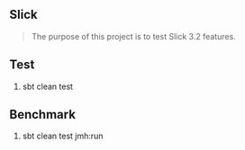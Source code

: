 Slick
-----
>The purpose of this project is to test Slick 3.2 features.

Test
----
1. sbt clean test

Benchmark
---------
1. sbt clean test jmh:run
